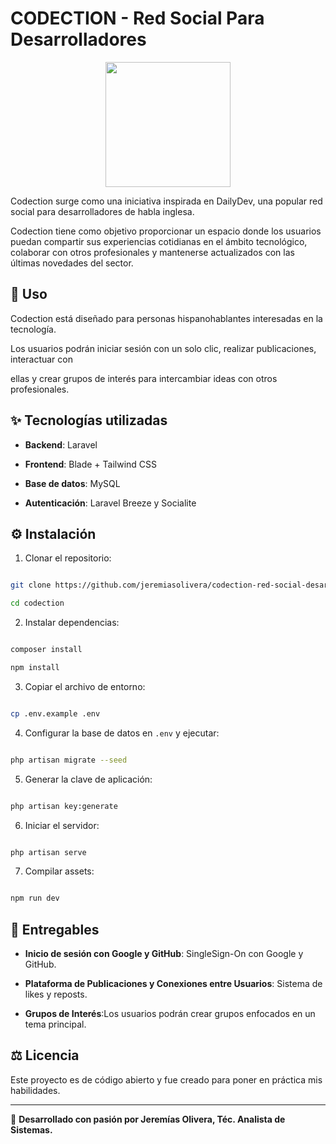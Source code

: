 # CODECTION - Red Social Para Desarrolladores

<p align="center">
  <img src="https://i.ibb.co/cKTCNFpT/logo-2-codection.jpg" width="200">
</p>

Codection surge como una iniciativa inspirada en DailyDev, una popular red social para desarrolladores de habla inglesa.

  

Codection tiene como objetivo proporcionar un espacio donde los usuarios puedan compartir sus experiencias cotidianas en el ámbito tecnológico, colaborar con otros profesionales y mantenerse actualizados con las últimas novedades del sector.
  

## 🚀 Uso

Codection está diseñado para personas hispanohablantes interesadas en la tecnología.

Los usuarios podrán iniciar sesión con un solo clic, realizar publicaciones, interactuar con

ellas y crear grupos de interés para intercambiar ideas con otros profesionales.

  

## ✨ Tecnologías utilizadas

-  **Backend**: Laravel

-  **Frontend**: Blade + Tailwind CSS

-  **Base de datos**: MySQL

-  **Autenticación**: Laravel Breeze y Socialite

  

## ⚙️ Instalación

1. Clonar el repositorio:

```bash

git clone https://github.com/jeremiasolivera/codection-red-social-desarrolladores

cd codection

```

2. Instalar dependencias:

```bash

composer install

npm install

```

3. Copiar el archivo de entorno:

```bash

cp .env.example .env

```

4. Configurar la base de datos en `.env` y ejecutar:

```bash

php artisan migrate --seed

```

5. Generar la clave de aplicación:

```bash

php artisan key:generate

```

6. Iniciar el servidor:

```bash

php artisan serve

```

7. Compilar assets:

```bash

npm run dev

```

## 🌟 Entregables

-  **Inicio de sesión con Google y GitHub**: SingleSign-On con Google y GitHub.

-  **Plataforma de Publicaciones y Conexiones entre Usuarios**: Sistema de likes y reposts.

-  **Grupos de Interés**:Los usuarios podrán crear grupos enfocados en un tema principal.

  

## ⚖️ Licencia

Este proyecto es de código abierto y fue creado para poner en práctica mis habilidades.

  

---

👏 **Desarrollado con pasión por Jeremías Olivera, Téc. Analista de Sistemas.**
